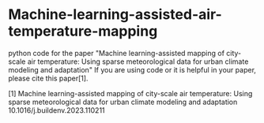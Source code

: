 # Machine-learning-assisted-air-temperature-mapping

python code for the paper "Machine learning-assisted mapping of city-scale air temperature: Using sparse meteorological data for urban climate modeling and adaptation"
If you are using code or it is helpful in your paper, please cite this paper[1].


[1] Machine learning-assisted mapping of city-scale air temperature: Using sparse meteorological data for urban climate modeling and adaptation 10.1016/j.buildenv.2023.110211
